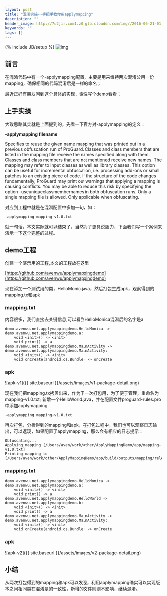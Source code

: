 ```yaml
---
layout: post
title: "混淆实操--手把手教你用applymapping"
description: ""
header_image: http://7u2jir.com1.z0.glb.clouddn.com/img//2016-06-21-01.jpg
keywords: ""
tags: []
---
```

{% include JB/setup %}
![img](http://7u2jir.com1.z0.glb.clouddn.com/img//2016-06-21-01.jpg)

## 前言
在混淆代码中有一个-applymapping配置，主要是用来维持两次混淆公用一份mapping，确保相同的代码混淆后是一样的命名；

最近正好有朋友问到这个具体的实现，索性写个demo看看；
## 上手实操
大致思路其实就是上面提到的，先看一下官方对-applymapping的定义：

**-applymapping filename**

Specifies to reuse the given name mapping that was printed out in a previous obfuscation run of ProGuard. Classes and class members that are listed in the mapping file receive the names specified along with them. Classes and class members that are not mentioned receive new names. The mapping may refer to input classes as well as library classes. This option can be useful for incremental obfuscation, i.e. processing add-ons or small patches to an existing piece of code. If the structure of the code changes fundamentally, ProGuard may print out warnings that applying a mapping is causing conflicts. You may be able to reduce this risk by specifying the option -useuniqueclassmembernames in both obfuscation runs. Only a single mapping file is allowed. Only applicable when obfuscating.


对应到工程中就是在混淆配置中多加一句，如：

```
-applymapping mapping-v1.0.txt
```
就一句话，本文实际就可以结束了，当然为了更具说服力，下面我们写一个案例来演示一下这个完整的过程。

## demo工程
创建一个演示用的工程,本文的工程放在这里

[https://github.com/avenwu/applymappingdemo](https://github.com/avenwu/applymappingdemo)

现在添加一个测试用的类，HelloMonic.java，然后打包生成apk，观察得到的mapping.tx和apk

### mapping.txt
内容很多，我们直接去关键信息,可以看到HelloMonica混淆后的名字是a

```
demo.avenwu.net.applymappingdemo.HelloMonica -> demo.avenwu.net.applymappingdemo.a:
    void <init>() -> <init>
    void print() -> a
demo.avenwu.net.applymappingdemo.MainActivity -> demo.avenwu.net.applymappingdemo.MainActivity:
    void <init>() -> <init>
    void onCreate(android.os.Bundle) -> onCreate
```

### apk
![apk-v1]({{ site.baseurl }}/assets/images/v1-package-detail.png)

现在我们把mapping.tx拷贝出来，作为下一次打包用，为了便于管理，重命名为mapping-v1.0.txt;
新增一个HelloWorld.java，并在配置文件proguard-rules.pro中添加applymapping

```
-applymapping mapping-v1.0.txt
```
再次打包，分析得到的mapping和apk，在打包过程中，我们也可以观察日志输出，可以返现，如果配置了applymapping，那么会有相应的日志提示：

```
Obfuscating...
Applying mapping [/Users/aven/work/other/ApplyMappingDemo/app/mapping-v1.0.txt]
Printing mapping to [/Users/aven/work/other/ApplyMappingDemo/app/build/outputs/mapping/release/mapping.txt]...

```

### mapping.txt
```
demo.avenwu.net.applymappingdemo.HelloMonica -> demo.avenwu.net.applymappingdemo.a:
    void <init>() -> <init>
    void print() -> a
demo.avenwu.net.applymappingdemo.HelloWorld -> demo.avenwu.net.applymappingdemo.b:
    void <init>() -> <init>
    void print() -> a
demo.avenwu.net.applymappingdemo.MainActivity -> demo.avenwu.net.applymappingdemo.MainActivity:
    void <init>() -> <init>
    void onCreate(android.os.Bundle) -> onCreate

```

### apk
![apk-v2]({{ site.baseurl }}/assets/images/v2-package-detail.png)

## 小结
从两次打包得到的mapping和apk可以发现，利用applymapping确实可以实现版本之间相同类在混淆是的一致性，新增的文件则则不影响，继续混淆。

